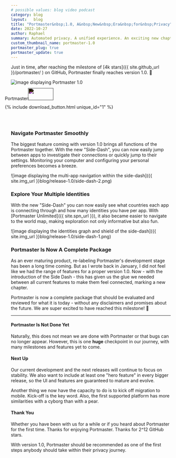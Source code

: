 ```yaml
---
# possible values: blog video podcast
category: blog
layout:   blog
title: "Portmaster&nbsp;1.0, A&nbsp;New&nbsp;Era&nbsp;for&nbsp;Privacy"
date: 2022-10-27
author: Raphael
summary: Automated privacy. A unified experience. An exciting new chapter.
custom_thumbnail_name: portmaster-1.0
portmaster_plug: true
portmaster_update: true
---
```


Just in time, after reaching the milestone of [4k stars]({{ site.github_url }}/portmaster/ ) on GitHub, Portmaster finally reaches version 1.0. 🎉

<img src="{{ site.img_url }}blog/release-1.0/full-ui.png" alt="image displaying Portmaster 1.0" style="margin: 0;">

<div class="flex space-x-2 max-w-max mx-auto" style="margin-top: 10px;">
  <div class="flex items-center" style="margin-left: -19px;">
    <div class="flex items-center">
      <span class="block">Portmaster:</span>
      <img src="{{ site.img_shields_io_release_url }}" style="filter: invert(1); width: 80px; height: 38px; margin-left: -8px;">
    </div>
  </div>
</div>
<div class="flex space-x-2 max-w-max mx-auto" style="margin-top: 10px; margin-bottom: 4rem;">
  <div class="flex items-center" style="margin-left: -19px;">
    <div class="flex items-center">
      {% include download_button.html unique_id="1" %}
    </div>
  </div>
</div>

### Navigate Portmaster Smoothly

The biggest feature coming with version 1.0 brings all functions of the Portmaster together. With the new "Side-Dash", you can now easily jump between apps to investigate their connections or quickly jump to their settings. Monitoring your computer and configuring your personal preferences becomes a breeze.

![image displaying the multi-app navigation within the side-dash]({{ site.img_url }}blog/release-1.0/side-dash-2.png)

<!-- ![image displaying the v0.9 Portmaster user interface - network activity per app](/assets/img/blog/release-0.9/1_1_network_activity_per_app.png) -->

<!-- ![image displaying the v0.9 Portmaster user interface - network activity per app blocked](/assets/img/blog/release-0.9/1_2_network_activity_per_app_blocked.png)  | ![image displaying the v0.9 Portmaster user interface - network activity search](/assets/img/blog/release-0.9/1_3_network_activity_search.png) -->
<!-- ![image displaying the v0.9 Portmaster user interface - network activity per country](/assets/img/blog/release-0.9/1_4_network_activity_per_country.png) | ![image displaying the v0.9 Portmaster user interface - network activity in app](/assets/img/blog/release-0.9/1_5_network_activity_in_app.png) -->

### Explore Your Multiple Identities

With the new "Side-Dash" you can now easily see what countries each app is connecting through and how many identities you have per app. With [Portmaster Unlimited]({{ site.spn_url }}), it also became easier to navigate to the world map, making exploration not only informative but also fun.

![image displaying the identities graph and shield of the side-dash]({{ site.img_url }}blog/release-1.0/side-dash-1.png)

### Portmaster Is Now A Complete Package

As an ever maturing product, re-labeling Portmaster's development stage has been a long time coming.
But as I wrote back in January, I did not feel like we had the range of features for a proper version 1.0.
Now - with the introduction of the Side Dash - this has given us the glue we needed between all current features to make them feel connected, marking a new chapter.

Portmaster is now a complete package that should be evaluated and reviewed for what it is today - without any disclaimers and promises about the future.
We are super excited to have reached this milestone! 🎉

---

#### Portmaster Is Not Done Yet

Naturally, this does not mean we are done with Portmaster or that bugs can no longer appear. However, this is one **huge** checkpoint in our journey, with many milestones and features yet to come.

#### Next Up

Our current development and the next releases will continue to focus on stability. We also want to include at least one "hero feature" in every bigger release, so the UI and features are guaranteed to mature and evolve.

Another thing we now have the capacity to do is to kick off migration to mobile. Kick-off is the key word. Also, the first supported platform has more similarities with a cyborg than with a pear.

#### Thank You

Whether you have been with us for a while or if you heard about Portmaster for the first time. Thanks for enjoying Portmaster. Thanks for 2^12 GitHub stars.

With version 1.0, Portmaster should be recommended as one of the first steps anybody should take within their privacy journey.
